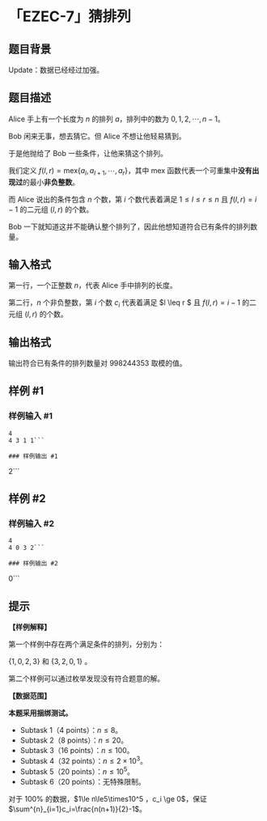 # 「EZEC-7」猜排列

## 题目背景

Update：数据已经经过加强。

## 题目描述

Alice 手上有一个长度为 $n$ 的排列 $a$，排列中的数为 $0,1,2,\cdots,n-1$。

Bob 闲来无事，想去猜它。但 Alice 不想让他轻易猜到。

于是他抛给了 Bob 一些条件，让他来猜这个排列。

我们定义 $f(l,r)=\text{mex}\{a_l,a_{l+1},\cdots,a_r\}$，其中 $\text{mex}$ 函数代表一个可重集中**没有出现过**的最小**非负整数**。

而 Alice 说出的条件包含 $n$ 个数，第 $i$ 个数代表着满足 $1 \leq l \leq r \leq n$ 且 $f(l,r)=i-1$ 的二元组 $(l,r)$ 的个数。

Bob 一下就知道这并不能确认整个排列了，因此他想知道符合已有条件的排列数量。

## 输入格式

第一行，一个正整数 $n$，代表 Alice 手中排列的长度。

第二行，$n$ 个非负整数，第 $i$ 个数 $c_i$ 代表着满足 $l \leq r $ 且 $f(l,r)=i-1$ 的二元组 $(l,r)$ 的个数。

## 输出格式

输出符合已有条件的排列数量对 $998244353$ 取模的值。

## 样例 #1

### 样例输入 #1
```
4
4 3 1 1```

### 样例输出 #1

```
2```

## 样例 #2

### 样例输入 #2
```
4
4 0 3 2```

### 样例输出 #2

```
0```

## 提示

**【样例解释】**

第一个样例中存在两个满足条件的排列，分别为：

$\{1,0,2,3\}$ 和 $\{3,2,0,1\}$ 。

第二个样例可以通过枚举发现没有符合题意的解。

**【数据范围】**

**本题采用捆绑测试。**

* Subtask 1（4 points）：$n\leq 8$。
* Subtask 2（8 points）：$n\leq 20$。
* Subtask 3（16 points）：$n\leq 100$。
* Subtask 4（32 points）：$n\leq 2\times 10^3$。
* Subtask 5（20 points）：$n\leq 10^5$。
* Subtask 6（20 points）：无特殊限制。

对于 $100\%$ 的数据，$1\le n\le5\times10^5 $，$c_i \ge 0$，保证 $\sum^{n}_{i=1}c_i=\frac{n(n+1)}{2}-1$。

